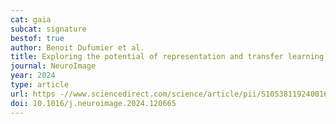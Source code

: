 ```yaml
---
cat: gaia
subcat: signature
bestof: true
author: Benoit Dufumier et al.
title: Exploring the potential of representation and transfer learning for anatomical neuroimaging - Application to psychiatry
journal: NeuroImage
year: 2024
type: article
url: https -//www.sciencedirect.com/science/article/pii/S1053811924001605
doi: 10.1016/j.neuroimage.2024.120665
---
```

